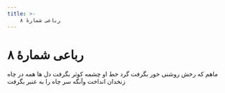 ```yaml
---
title: >-
    رباعی شمارهٔ ۸
---
```

# رباعی شمارهٔ ۸

ماهم که رخش روشنی خور بگرفت
گرد خط او چشمه کوثر بگرفت
دل ها همه در چاه زنخدان انداخت
وآنگه سر چاه را به عنبر بگرفت
